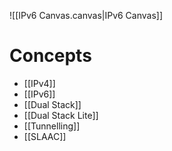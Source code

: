 ![[IPv6 Canvas.canvas|IPv6 Canvas]]

# Concepts

- [[IPv4]]
- [[IPv6]]
- [[Dual Stack]]
- [[Dual Stack Lite]]
- [[Tunnelling]]
- [[SLAAC]]